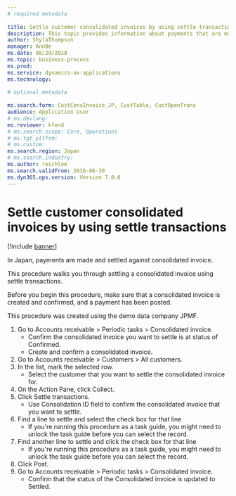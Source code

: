 ```yaml
--- 
# required metadata 
 
title: Settle customer consolidated invoices by using settle transactions
description: This topic provides information about payments that are made and settled against consolidated invoices. 
author: ShylaThompson
manager: AnnBe 
ms.date: 08/29/2018
ms.topic: business-process 
ms.prod:  
ms.service: dynamics-ax-applications 
ms.technology:  
 
# optional metadata 
 
ms.search.form: CustConsInvoice_JP, CustTable, CustOpenTrans   
audience: Application User 
# ms.devlang:  
ms.reviewer: kfend
# ms.search.scope: Core, Operations 
# ms.tgt_pltfrm:  
# ms.custom:  
ms.search.region: Japan
# ms.search.industry: 
ms.author: roschlom
ms.search.validFrom: 2016-06-30 
ms.dyn365.ops.version: Version 7.0.0 
---
```

# Settle customer consolidated invoices by using settle transactions

[!include [banner](../../includes/banner.md)]

In Japan, payments are made and settled against consolidated invoice.

This procedure walks you through settling a consolidated invoice using settle transactions.

Before you begin this procedure, make sure that a consolidated invoice is created and confirmed, and a payment has been posted. 

This procedure was created using the demo data company JPMF.

1. Go to Accounts receivable > Periodic tasks > Consolidated invoice.
    * Confirm the consolidated invoice you want to settle is at status of Confirmed.  
    * Create and confirm a consolidated invoice.  
2. Go to Accounts receivable > Customers > All customers.
3. In the list, mark the selected row.
    * Select the customer that you want to settle the consolidated invoice for.  
4. On the Action Pane, click Collect.
5. Click Settle transactions.
    * Use Consolidation ID field to confirm the consolidated invoice that you want to settle.  
6. Find a line to settle and select the check box for that line
    * If you're running this procedure as a task guide, you might need to unlock the task guide before you can select the record.  
7. Find another line to settle and click the check box for that line
    * If you're running this procedure as a task guide, you might need to unlock the task guide before you can select the record.  
8. Click Post.
9. Go to Accounts receivable > Periodic tasks > Consolidated invoice.
    * Confirm that the status of the Consolidated invoice is updated to Settled.  

